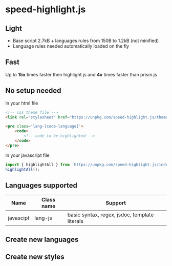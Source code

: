 # speed-highlight.js

## Light

  * Base script 2.7kB + languages rules from 150B to 1.2kB (not minified)
  * Language rules needed automatically loaded on the fly

## Fast

Up to **15x** times faster then highlight.js and **4x** times faster than prism.js

## No setup needed

In your html file
```html
<!-- css theme file -->
<link rel="stylesheet" href="https://unpkg.com/speed-highlight.js/themes/default.css">

<pre class='lang-[code-language]'>
	<code>
		<!-- code to be highlighted -->
	</code>
</pre>
```

In your javascript file
```js
import { highlightAll } from 'https://unpkg.com/speed-highlight.js/index.js'
highlightAll();
```

## Languages supported

| Name      | Class name | Support |
| --------  | ---------- | ------- |
| javascipt | lang-js    | basic syntax, regex, jsdoc, template literals |

## Create new languages

## Create new styles
